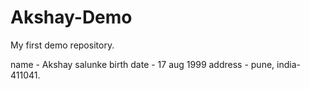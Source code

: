 # Akshay-Demo
My first demo repository.


name - Akshay salunke
birth date - 17 aug 1999
address - pune, india-411041.
